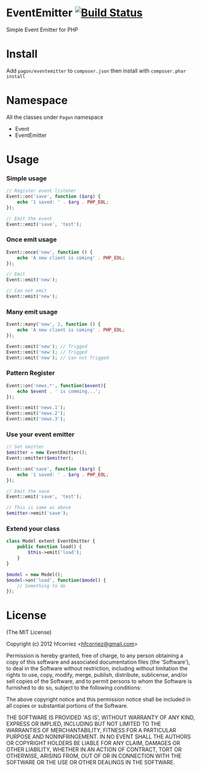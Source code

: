 EventEmitter [![Build Status](https://travis-ci.org/hfcorriez/php-eventemitter.png)](https://travis-ci.org/hfcorriez/php-eventemitter)
=========

Simple Event Emitter for PHP

Install
==============

Add `pagon/eventemitter` to `composer.json` then install with `composer.phar install`

Namespace
==============

All the classes under `Pagon` namespace

- Event
- EventEmitter

Usage
==============

### Simple usage

```php
// Register event listener
Event::on('save', function ($arg) {
    echo '1 saved: ' . $arg . PHP_EOL;
});

// Emit the event
Event::emit('save', 'test');
```

### Once emit usage

```php
Event::once('new', function () {
    echo 'A new client is coming' . PHP_EOL;
});

// Emit
Event::emit('new');

// Can not emit
Event::emit('new');
```

### Many emit usage

```php
Event::many('new', 2, function () {
    echo 'A new client is coming' . PHP_EOL;
});

Event::emit('new'); // Trigged
Event::emit('new'); // Trigged
Event::emit('new'); // Can not Trigged
```

### Pattern Register

```php
Event::on('news.*', function($event){
    echo $event . ' is comming...';
});

Event::emit('news.1');
Event::emit('news.2');
Event::emit('news.3');
```

### Use your event emitter

```php
// Set emitter
$emitter = new EventEmitter();
Event::emitter($emitter);

Event::on('save', function ($arg) {
    echo '1 saved: ' . $arg . PHP_EOL;
});

// Emit the save
Event::emit('save', 'test');

// This is same as above
$emitter->emit('save');
```


### Extend your class

```php
class Model extent EventEmitter {
    public function load() {
        $this->emit('load');
    }
}

$model = new Model();
$model->on('load', function($model) {
    // Something to do
});
```

License
=============

(The MIT License)

Copyright (c) 2012 hfcorriez &lt;hfcorriez@gmail.com&gt;

Permission is hereby granted, free of charge, to any person obtaining
a copy of this software and associated documentation files (the
'Software'), to deal in the Software without restriction, including
without limitation the rights to use, copy, modify, merge, publish,
distribute, sublicense, and/or sell copies of the Software, and to
permit persons to whom the Software is furnished to do so, subject to
the following conditions:

The above copyright notice and this permission notice shall be
included in all copies or substantial portions of the Software.

THE SOFTWARE IS PROVIDED 'AS IS', WITHOUT WARRANTY OF ANY KIND,
EXPRESS OR IMPLIED, INCLUDING BUT NOT LIMITED TO THE WARRANTIES OF
MERCHANTABILITY, FITNESS FOR A PARTICULAR PURPOSE AND NONINFRINGEMENT.
IN NO EVENT SHALL THE AUTHORS OR COPYRIGHT HOLDERS BE LIABLE FOR ANY
CLAIM, DAMAGES OR OTHER LIABILITY, WHETHER IN AN ACTION OF CONTRACT,
TORT OR OTHERWISE, ARISING FROM, OUT OF OR IN CONNECTION WITH THE
SOFTWARE OR THE USE OR OTHER DEALINGS IN THE SOFTWARE.